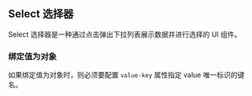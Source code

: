 <div class="demo-header">
<p class="overviewicon">
  <span class="wapi-form-dropdown"/>
</p>

## Select 选择器

<nova-uxlink widget-name="Dropdown"></nova-uxlink>

Select 选择器是一种通过点击弹出下拉列表展示数据并进行选择的 UI 组件。
</div>

### 绑定值为对象

如果绑定值为对象时，则必须要配置 `value-key` 属性指定 value 唯一标识的键名。

<nova-demo-view link="select/binding-obj"></nova-demo-view>

<br>
